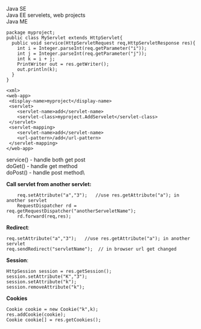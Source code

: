 Java SE\
Java EE servelets, web projects\
Java ME

```
package myproject;
public class MyServlet extends HttpServlet{
  public void service(HttpServletRequest req,HttpServletResponse res){
    int i = Integer.parseInt(req.getParameter("i"));
    int j = Integer.parseInt(req.getParameter("j"));
    int k = i + j;
    PrintWriter out = res.getWriter();
    out.println(k);
  }
}
```
```
<xml>
<web-app>
 <display-name>myproject</display-name>
 <servlet>
 	<servlet-name>add</servlet-name>
 	<servlet-class>myproject.AddServelet</servlet-class>
 </servlet>
 <servlet-mapping>
 	<servlet-name>add</servlet-name>
 	<url-pattern>/add</url-pattern>
 </servlet-mapping>
</web-app>
```

service() - handle both get post\
doGet() - handle get method\
doPost() - handle post method\


**Call servlet from another servlet:**
``` 
    req.setAttribute("a","3");   //use res.getAttribute("a"); in another servlet
    RequestDispatcher rd = req.getRequestDispatcher("anotherServeletName"); 
    rd.forward(req,res); 
```

**Redirect**:
```
req.setAttribute("a","3");   //use res.getAttribute("a"); in another servlet 
req.sendRedirect("servletName");  // in browser url get changed
```

**Session**:
```
HttpSession session = res.getSession();
session.setAttribute("K","3");
session.setAttribute("k");
session.removeAttribute("k");
```

**Cookies**
```
Cookie cookie = new Cookie("k",k);
res.addCookie(cookie);
Cookie cookie[] = res.getCookies();
```
